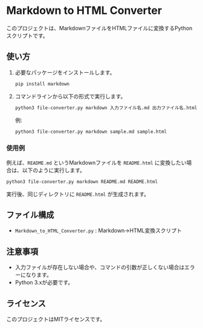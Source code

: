 # Markdown to HTML Converter

このプロジェクトは、MarkdownファイルをHTMLファイルに変換するPythonスクリプトです。

## 使い方

1. 必要なパッケージをインストールします。
   ```sh
   pip install markdown
   ```


2. コマンドラインから以下の形式で実行します。
   ```sh
   python3 file-converter.py markdown 入力ファイル名.md 出力ファイル名.html
   ```

   例:
   ```sh
   python3 file-converter.py markdown sample.md sample.html
   ```

### 使用例

例えば、`README.md` というMarkdownファイルを `README.html` に変換したい場合は、以下のように実行します。

```sh
python3 file-converter.py markdown README.md README.html
```

実行後、同じディレクトリに `README.html` が生成されます。

## ファイル構成
- `Markdown_to_HTML_Converter.py` : Markdown→HTML変換スクリプト

## 注意事項
- 入力ファイルが存在しない場合や、コマンドの引数が正しくない場合はエラーになります。
- Python 3.xが必要です。

## ライセンス
このプロジェクトはMITライセンスです。

